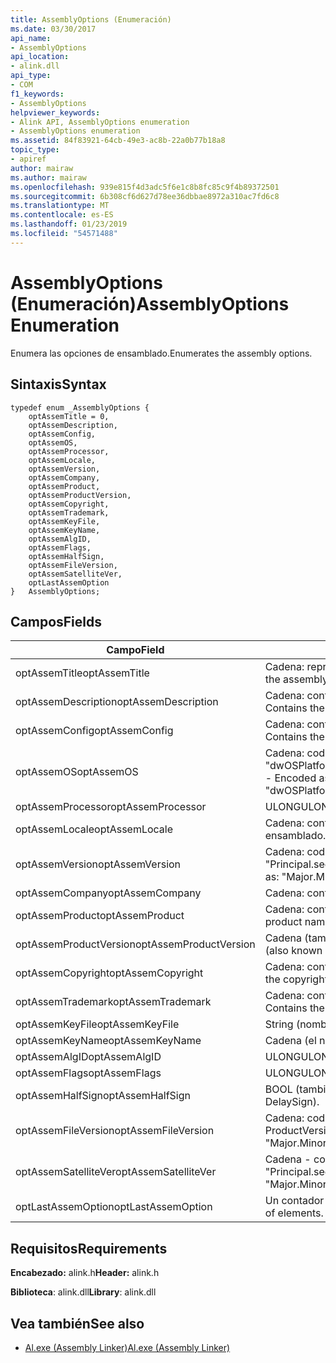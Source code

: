 ```yaml
---
title: AssemblyOptions (Enumeración)
ms.date: 03/30/2017
api_name:
- AssemblyOptions
api_location:
- alink.dll
api_type:
- COM
f1_keywords:
- AssemblyOptions
helpviewer_keywords:
- Alink API, AssemblyOptions enumeration
- AssemblyOptions enumeration
ms.assetid: 84f83921-64cb-49e3-ac8b-22a0b77b18a8
topic_type:
- apiref
author: mairaw
ms.author: mairaw
ms.openlocfilehash: 939e815f4d3adc5f6e1c8b8fc85c9f4b89372501
ms.sourcegitcommit: 6b308cf6d627d78ee36dbbae8972a310ac7fd6c8
ms.translationtype: MT
ms.contentlocale: es-ES
ms.lasthandoff: 01/23/2019
ms.locfileid: "54571488"
---
```

# <a name="assemblyoptions-enumeration"></a><span data-ttu-id="721dd-102">AssemblyOptions (Enumeración)</span><span class="sxs-lookup"><span data-stu-id="721dd-102">AssemblyOptions Enumeration</span></span>
<span data-ttu-id="721dd-103">Enumera las opciones de ensamblado.</span><span class="sxs-lookup"><span data-stu-id="721dd-103">Enumerates the assembly options.</span></span>  
  
## <a name="syntax"></a><span data-ttu-id="721dd-104">Sintaxis</span><span class="sxs-lookup"><span data-stu-id="721dd-104">Syntax</span></span>  
  
```  
typedef enum _AssemblyOptions {  
    optAssemTitle = 0,  
    optAssemDescription,  
    optAssemConfig,  
    optAssemOS,  
    optAssemProcessor,  
    optAssemLocale,  
    optAssemVersion,  
    optAssemCompany,  
    optAssemProduct,  
    optAssemProductVersion,  
    optAssemCopyright,  
    optAssemTrademark,  
    optAssemKeyFile,  
    optAssemKeyName,  
    optAssemAlgID,  
    optAssemFlags,  
    optAssemHalfSign,  
    optAssemFileVersion,  
    optAssemSatelliteVer,  
    optLastAssemOption  
}   AssemblyOptions;  
```  
  
## <a name="fields"></a><span data-ttu-id="721dd-105">Campos</span><span class="sxs-lookup"><span data-stu-id="721dd-105">Fields</span></span>  
  
|<span data-ttu-id="721dd-106">Campo</span><span class="sxs-lookup"><span data-stu-id="721dd-106">Field</span></span>|<span data-ttu-id="721dd-107">Descripción</span><span class="sxs-lookup"><span data-stu-id="721dd-107">Description</span></span>|  
|-----------|-----------------|  
|<span data-ttu-id="721dd-108">optAssemTitle</span><span class="sxs-lookup"><span data-stu-id="721dd-108">optAssemTitle</span></span>|<span data-ttu-id="721dd-109">Cadena: representa el título del ensamblado.</span><span class="sxs-lookup"><span data-stu-id="721dd-109">String - Represents the assembly title.</span></span>|  
|<span data-ttu-id="721dd-110">optAssemDescription</span><span class="sxs-lookup"><span data-stu-id="721dd-110">optAssemDescription</span></span>|<span data-ttu-id="721dd-111">Cadena: contiene la descripción del ensamblado.</span><span class="sxs-lookup"><span data-stu-id="721dd-111">String - Contains the assembly description.</span></span>|  
|<span data-ttu-id="721dd-112">optAssemConfig</span><span class="sxs-lookup"><span data-stu-id="721dd-112">optAssemConfig</span></span>|<span data-ttu-id="721dd-113">Cadena: contiene la configuración del ensamblado.</span><span class="sxs-lookup"><span data-stu-id="721dd-113">String - Contains the assembly configuration.</span></span>|  
|<span data-ttu-id="721dd-114">optAssemOS</span><span class="sxs-lookup"><span data-stu-id="721dd-114">optAssemOS</span></span>|<span data-ttu-id="721dd-115">Cadena: codificada como: "dwOSPlatformId.dwOSMajorVersion.dwOSMinorVersion".</span><span class="sxs-lookup"><span data-stu-id="721dd-115">String - Encoded as: "dwOSPlatformId.dwOSMajorVersion.dwOSMinorVersion".</span></span>|  
|<span data-ttu-id="721dd-116">optAssemProcessor</span><span class="sxs-lookup"><span data-stu-id="721dd-116">optAssemProcessor</span></span>|<span data-ttu-id="721dd-117">ULONG</span><span class="sxs-lookup"><span data-stu-id="721dd-117">ULONG</span></span>|  
|<span data-ttu-id="721dd-118">optAssemLocale</span><span class="sxs-lookup"><span data-stu-id="721dd-118">optAssemLocale</span></span>|<span data-ttu-id="721dd-119">Cadena: contiene la configuración regional del ensamblado.</span><span class="sxs-lookup"><span data-stu-id="721dd-119">String - Contains the assembly locale.</span></span>|  
|<span data-ttu-id="721dd-120">optAssemVersion</span><span class="sxs-lookup"><span data-stu-id="721dd-120">optAssemVersion</span></span>|<span data-ttu-id="721dd-121">Cadena: codificada como: "Principal.secundaria.compilación.revisión".</span><span class="sxs-lookup"><span data-stu-id="721dd-121">String - Encoded as: "Major.Minor.Build.Revision".</span></span>|  
|<span data-ttu-id="721dd-122">optAssemCompany</span><span class="sxs-lookup"><span data-stu-id="721dd-122">optAssemCompany</span></span>|<span data-ttu-id="721dd-123">Cadena: contiene la empresa.</span><span class="sxs-lookup"><span data-stu-id="721dd-123">String - Contains the company.</span></span>|  
|<span data-ttu-id="721dd-124">optAssemProduct</span><span class="sxs-lookup"><span data-stu-id="721dd-124">optAssemProduct</span></span>|<span data-ttu-id="721dd-125">Cadena: contiene el nombre del producto.</span><span class="sxs-lookup"><span data-stu-id="721dd-125">String - Contains the product name.</span></span>|  
|<span data-ttu-id="721dd-126">optAssemProductVersion</span><span class="sxs-lookup"><span data-stu-id="721dd-126">optAssemProductVersion</span></span>|<span data-ttu-id="721dd-127">Cadena (también conocido como InformationalVersion).</span><span class="sxs-lookup"><span data-stu-id="721dd-127">String (also known as InformationalVersion).</span></span>|  
|<span data-ttu-id="721dd-128">optAssemCopyright</span><span class="sxs-lookup"><span data-stu-id="721dd-128">optAssemCopyright</span></span>|<span data-ttu-id="721dd-129">Cadena: contiene la información de copyright.</span><span class="sxs-lookup"><span data-stu-id="721dd-129">String - Contains the copyright information.</span></span>|  
|<span data-ttu-id="721dd-130">optAssemTrademark</span><span class="sxs-lookup"><span data-stu-id="721dd-130">optAssemTrademark</span></span>|<span data-ttu-id="721dd-131">Cadena: contiene la información de marca comercial.</span><span class="sxs-lookup"><span data-stu-id="721dd-131">String - Contains the trademark information.</span></span>|  
|<span data-ttu-id="721dd-132">optAssemKeyFile</span><span class="sxs-lookup"><span data-stu-id="721dd-132">optAssemKeyFile</span></span>|<span data-ttu-id="721dd-133">String (nombre de archivo).</span><span class="sxs-lookup"><span data-stu-id="721dd-133">String (file name).</span></span>|  
|<span data-ttu-id="721dd-134">optAssemKeyName</span><span class="sxs-lookup"><span data-stu-id="721dd-134">optAssemKeyName</span></span>|<span data-ttu-id="721dd-135">Cadena (el nombre de clave).</span><span class="sxs-lookup"><span data-stu-id="721dd-135">String (The key name).</span></span>|  
|<span data-ttu-id="721dd-136">optAssemAlgID</span><span class="sxs-lookup"><span data-stu-id="721dd-136">optAssemAlgID</span></span>|<span data-ttu-id="721dd-137">ULONG</span><span class="sxs-lookup"><span data-stu-id="721dd-137">ULONG</span></span>|  
|<span data-ttu-id="721dd-138">optAssemFlags</span><span class="sxs-lookup"><span data-stu-id="721dd-138">optAssemFlags</span></span>|<span data-ttu-id="721dd-139">ULONG</span><span class="sxs-lookup"><span data-stu-id="721dd-139">ULONG</span></span>|  
|<span data-ttu-id="721dd-140">optAssemHalfSign</span><span class="sxs-lookup"><span data-stu-id="721dd-140">optAssemHalfSign</span></span>|<span data-ttu-id="721dd-141">BOOL (también conocida como DelaySign).</span><span class="sxs-lookup"><span data-stu-id="721dd-141">Bool (Also known as DelaySign).</span></span>|  
|<span data-ttu-id="721dd-142">optAssemFileVersion</span><span class="sxs-lookup"><span data-stu-id="721dd-142">optAssemFileVersion</span></span>|<span data-ttu-id="721dd-143">Cadena: codificada como "Major.Minor.Build.Revision" como ProductVersion.</span><span class="sxs-lookup"><span data-stu-id="721dd-143">String - Encoded as "Major.Minor.Build.Revision"--same as ProductVersion.</span></span>|  
|<span data-ttu-id="721dd-144">optAssemSatelliteVer</span><span class="sxs-lookup"><span data-stu-id="721dd-144">optAssemSatelliteVer</span></span>|<span data-ttu-id="721dd-145">Cadena - codificada como "Principal.secundaria.compilación.revisión".</span><span class="sxs-lookup"><span data-stu-id="721dd-145">String - Encoded as "Major.Minor.Build.Revision".</span></span>|  
|<span data-ttu-id="721dd-146">optLastAssemOption</span><span class="sxs-lookup"><span data-stu-id="721dd-146">optLastAssemOption</span></span>|<span data-ttu-id="721dd-147">Un contador del número de elementos.</span><span class="sxs-lookup"><span data-stu-id="721dd-147">A counter of the number of elements.</span></span>|  
  
## <a name="requirements"></a><span data-ttu-id="721dd-148">Requisitos</span><span class="sxs-lookup"><span data-stu-id="721dd-148">Requirements</span></span>  
 <span data-ttu-id="721dd-149">**Encabezado:** alink.h</span><span class="sxs-lookup"><span data-stu-id="721dd-149">**Header:** alink.h</span></span>  
  
 <span data-ttu-id="721dd-150">**Biblioteca**: alink.dll</span><span class="sxs-lookup"><span data-stu-id="721dd-150">**Library**: alink.dll</span></span>  
  
## <a name="see-also"></a><span data-ttu-id="721dd-151">Vea también</span><span class="sxs-lookup"><span data-stu-id="721dd-151">See also</span></span>
- [<span data-ttu-id="721dd-152">Al.exe (Assembly Linker)</span><span class="sxs-lookup"><span data-stu-id="721dd-152">Al.exe (Assembly Linker)</span></span>](../../../../docs/framework/tools/al-exe-assembly-linker.md)
